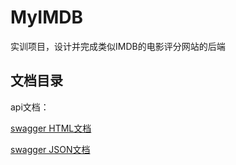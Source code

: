 # MyIMDB
实训项目，设计并完成类似IMDB的电影评分网站的后端

## 文档目录
api文档：

[swagger HTML文档](http://localhost:8080/swagger-ui/index.htm)

[swagger JSON文档](http://localhost:8080/v3/api-docs)
